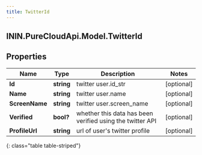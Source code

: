 ```yaml
---
title: TwitterId
---
```

## ININ.PureCloudApi.Model.TwitterId

## Properties

|Name | Type | Description | Notes|
|------------ | ------------- | ------------- | -------------|
| **Id** | **string** | twitter user.id_str | [optional] |
| **Name** | **string** | twitter user.name | [optional] |
| **ScreenName** | **string** | twitter user.screen_name | [optional] |
| **Verified** | **bool?** | whether this data has been verified using the twitter API | [optional] |
| **ProfileUrl** | **string** | url of user&#39;s twitter profile | [optional] |
{: class="table table-striped"}


